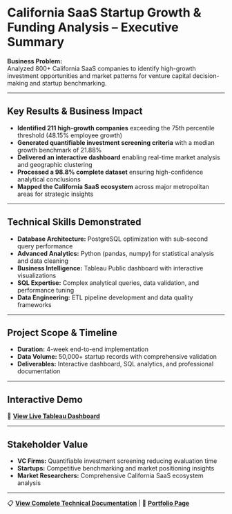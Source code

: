 # California SaaS Startup Growth & Funding Analysis – Executive Summary

**Business Problem:**  
Analyzed 800+ California SaaS companies to identify high-growth investment opportunities and market patterns for venture capital decision-making and startup benchmarking.

---

## Key Results & Business Impact

- **Identified 211 high-growth companies** exceeding the 75th percentile threshold (48.15% employee growth)
- **Generated quantifiable investment screening criteria** with a median growth benchmark of 21.88%
- **Delivered an interactive dashboard** enabling real-time market analysis and geographic clustering
- **Processed a 98.8% complete dataset** ensuring high-confidence analytical conclusions
- **Mapped the California SaaS ecosystem** across major metropolitan areas for strategic insights

---

## Technical Skills Demonstrated

- **Database Architecture:** PostgreSQL optimization with sub-second query performance
- **Advanced Analytics:** Python (pandas, numpy) for statistical analysis and data cleaning
- **Business Intelligence:** Tableau Public dashboard with interactive visualizations
- **SQL Expertise:** Complex analytical queries, data validation, and performance tuning
- **Data Engineering:** ETL pipeline development and data quality frameworks

---

## Project Scope & Timeline

- **Duration:** 4-week end-to-end implementation
- **Data Volume:** 50,000+ startup records with comprehensive validation
- **Deliverables:** Interactive dashboard, SQL analytics, and professional documentation

---

## Interactive Demo

🔗 **[View Live Tableau Dashboard](https://public.tableau.com/app/profile/farooq.syed6811/viz/CaliforniaSaaSStartupGrowthFundingAnalysis/CaliforniaSaaSStartupGrowthFundingAnalysis)**

---

## Stakeholder Value

- **VC Firms:** Quantifiable investment screening reducing evaluation time
- **Startups:** Competitive benchmarking and market positioning insights  
- **Market Researchers:** Comprehensive California SaaS ecosystem analysis

---

📋 **[View Complete Technical Documentation](README.md)** | 💼 **[Portfolio Page](https://www.notion.so/California-SaaS-Startup-Growth-Funding-Analysis-220cff0b4864800a8fd6fa3315c357ab)**
